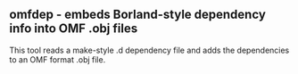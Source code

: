 ## omfdep - embeds Borland-style dependency info into OMF .obj files

This tool reads a make-style .d dependency file and adds the dependencies to an OMF format .obj file.
